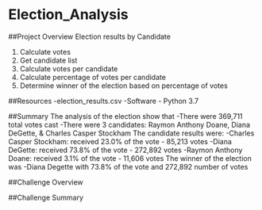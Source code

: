 # Election_Analysis

##Project Overview
Election results by Candidate

1. Calculate votes
2. Get candidate list 
3. Calculate votes per candidate
4. Calculate percentage of votes per candidate
5. Determine winner of the election based on percentage of votes

##Resources
-election_results.csv
-Software - Python 3.7

##Summary
The analysis of the election show that 
-There were 369,711 total votes cast
-There were 3 candidates: Raymon Anthony Doane, Diana DeGette, & Charles Casper Stockham
The candidate results were:
-Charles Casper Stockham: received 23.0% of the vote - 85,213 votes
-Diana DeGette: received 73.8% of the vote - 272,892 votes
-Raymon Anthony Doane: received 3.1% of the vote - 11,606 votes
The winner of the election was 
-Diana Degette with 73.8% of the vote and 272,892 number of votes

##Challenge Overview

##Challenge Summary
